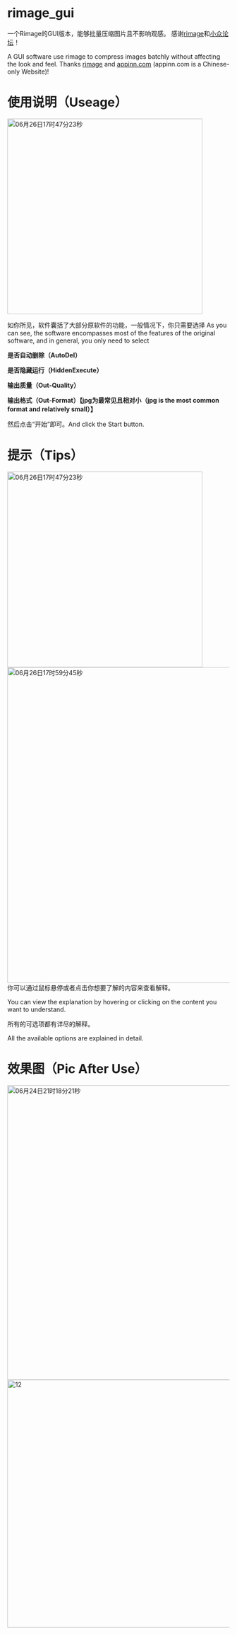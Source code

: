 # rimage_gui
一个Rimage的GUI版本，能够批量压缩图片且不影响观感。
感谢[rimage](https://github.com/SalOne22/rimage)和[小众论坛](https://www.appinn.com/rimage-gui/)！

A GUI software use rimage to compress images batchly without affecting the look and feel. 
Thanks [rimage](https://github.com/SalOne22/rimage) and [appinn.com](https://www.appinn.com/rimage-gui/) (appinn.com is a Chinese-only Website)!

# 使用说明（Useage）
<img width="442" alt="06月26日17时47分23秒" src="https://github.com/Mikachu2333/rimage_gui/assets/63829496/d877bf9a-a71e-4ffa-adda-2a668cb2249a">

如你所见，软件囊括了大部分原软件的功能，一般情况下，你只需要选择
As you can see, the software encompasses most of the features of the original software, and in general, you only need to select

**是否自动删除（AutoDel）**

**是否隐藏运行（HiddenExecute）**

**输出质量（Out-Quality）**

**输出格式（Out-Format）【jpg为最常见且相对小（jpg is the most common format and relatively small）】**

然后点击“开始”即可。And click the Start button.

# 提示（Tips）
<img width="442" alt="06月26日17时47分23秒" src=https://github.com/Mikachu2333/rimage_gui/assets/63829496/46094330-fe49-410b-a5e3-6320313fb276>

<img width="714" alt="06月26日17时59分45秒" src="https://github.com/Mikachu2333/rimage_gui/assets/63829496/c7e11470-088e-4057-9d2d-7ae7730df40e">
你可以通过鼠标悬停或者点击你想要了解的内容来查看解释。

You can view the explanation by hovering or clicking on the content you want to understand.  

所有的可选项都有详尽的解释。

All the available options are explained in detail.

# 效果图（Pic After Use）
<img width="666" alt="06月24日21时18分21秒" src="https://github.com/Mikachu2333/rimage_gui/assets/63829496/065cc7ab-db26-439b-99b1-ef368146c963">
<img width="560" alt="12" src="https://github.com/Mikachu2333/rimage_gui/assets/63829496/9a41710f-99db-4372-8c2c-6b68f446a041">
